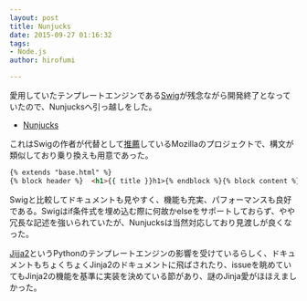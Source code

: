```yaml
---
layout: post
title: Nunjucks
date: 2015-09-27 01:16:32
tags:
- Node.js
author: hirofumi

---
```

愛用していたテンプレートエンジンである[Swig](http://paularmstrong.github.io/swig/)が残念ながら開発終了となっていたので、Nunjucksへ引っ越しをした。

-   [Nunjucks](https://mozilla.github.io/nunjucks/)

これはSwigの作者が代替として[推薦](https://github.com/paularmstrong/swig/issues/628)しているMozillaのプロジェクトで、構文が類似しており乗り換えも用意であった。

```html
{% extends "base.html" %}
{% block header %}  <h1>{{ title }}h1>{% endblock %}{% block content %}  <ul>    {% for name, item in items %}      <li>{{ name }}: {{ item }}li>    {% endfor %}  ul>{% endblock %}
```

Swigと比較してドキュメントも見やすく、機能も充実、パフォーマンスも良好である。Swigはif条件式を埋め込む際に何故かelseをサポートしておらず、やや冗長な記述を強いられていたが、Nunjucksは当然対応しており見渡しが良くなった。

[Jijja2](http://jinja.pocoo.org/)というPythonのテンプレートエンジンの影響を受けているらしく、ドキュメントもちょくちょくJinja2のドキュメントに飛ばされたり、issueを眺めていてもJinja2の機能を基準に実装を決めている節があり、謎のJinja愛がほほえましかった。